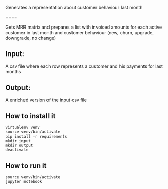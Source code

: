 Generates a representation about customer behaviour last month

====

Gets MRR matrix and prepares a list with invoiced amounts for each active customer in last month and customer behaviour (new, churn, upgrade, downgrade, no change)

## Input:
A csv file where each row represents a customer and his payments for last months

## Output:
A enriched version of the input csv file


## How to install it
```
virtualenv venv
source venv/bin/activate
pip install -r requirements
mkdir input
mkdir output
deactivate
```

## How to run it
```
source venv/bin/activate
jupyter notebook
```
